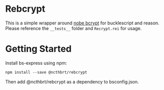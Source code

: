 # Rebcrypt

This is a simple wrapper around [nobe bcrypt](https://github.com/kelektiv/node.bcrypt.js) for bucklescript and reason.
Please reference the `__tests__` folder and `Recrypt.rei` for usage.  

# Getting Started

Install bs-express using npm:

```npm install --save @ncthbrt/rebcrypt```

Then add @ncthbrt/rebcrypt as a dependency to bsconfig.json.
